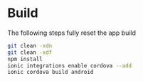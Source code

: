 # Build

The following steps fully reset the app build

```sh
git clean -xdn
git clean -xdf
npm install
ionic integrations enable cordova --add
ionic cordova build android
```
